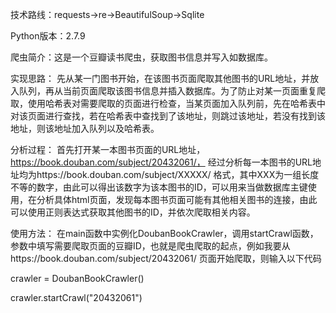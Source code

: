 技术路线：requests->re->BeautifulSoup->Sqlite

Python版本：2.7.9

爬虫简介：这是一个豆瓣读书爬虫，获取图书信息并写入如数据库。

实现思路：
先从某一门图书开始，在该图书页面爬取其他图书的URL地址，并放入队列，再从当前页面爬取该图书信息并插入数据库。为了防止对某一页面重复爬取，使用哈希表对需要爬取的页面进行检查，当某页面加入队列前，先在哈希表中对该页面进行查找，若在哈希表中查找到了该地址，则跳过该地址，若没有找到该地址，则该地址加入队列以及哈希表。

分析过程：
首先打开某一本图书页面的URL地址，https://book.douban.com/subject/20432061/， 经过分析每一本图书的URL地址均为https://book.douban.com/subject/XXXXX/ 格式，其中XXX为一组长度不等的数字，由此可以得出该数字为该本图书的ID，可以用来当做数据库主键使用，在分析具体html页面，发现每本图书页面可能有其他相关图书的连接，由此可以使用正则表达式获取其他图书的ID，并依次爬取相关内容。

使用方法：
在main函数中实例化DoubanBookCrawler，调用startCrawl函数，参数中填写需要爬取页面的豆瓣ID，也就是爬虫爬取的起点，例如我要从https://book.douban.com/subject/20432061/ 页面开始爬取，则输入以下代码    

crawler = DoubanBookCrawler()

crawler.startCrawl("20432061")
